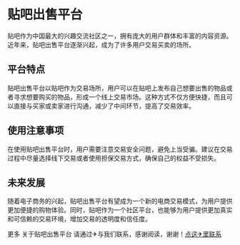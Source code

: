 # 贴吧出售平台

贴吧作为中国最大的兴趣交流社区之一，拥有庞大的用户群体和丰富的内容资源。近年来，贴吧出售平台逐渐兴起，成为了许多用户交易买卖的场所。

## 平台特点

贴吧出售平台以贴吧作为交易场所，用户可以在贴吧上发布自己想要出售的物品或者寻求想要购买的物品，形成一个线上交易市场。这种方式不仅方便快捷，而且可以直接与买家或卖家进行沟通，减少了中间环节，提高了交易效率。

## 使用注意事项

在使用贴吧出售平台时，用户需要注意交易安全问题，避免上当受骗。建议在交易过程中尽量选择线下交易或者使用担保交易方式，确保自己的权益不受损失。

## 未来发展

随着电子商务的兴起，贴吧出售平台有望成为一个新的电商交易模式，为用户提供更加便捷的购物体验。同时，贴吧作为一个社区平台，也能够为用户提供更加真实和可信赖的交易环境，增加交易的透明度和信任度。

更多 关于贴吧出售平台 请通过✈与我们联系，感谢阅读，谢谢！[点这✈里联系](https://ss.k02.cc)